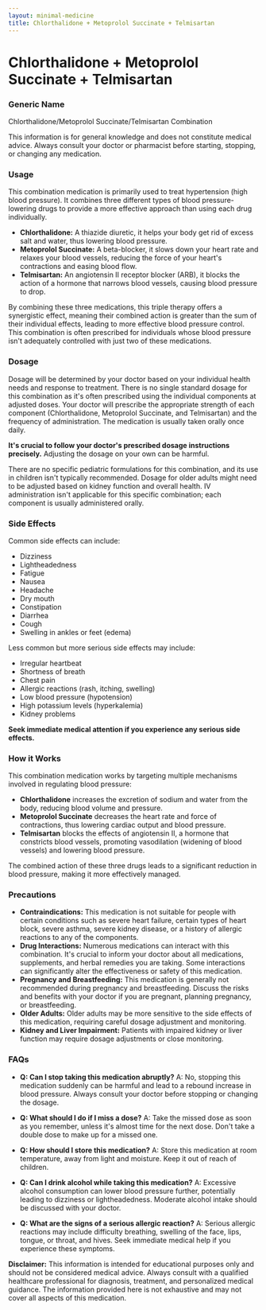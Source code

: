 ```yaml
---
layout: minimal-medicine
title: Chlorthalidone + Metoprolol Succinate + Telmisartan
---
```


# Chlorthalidone + Metoprolol Succinate + Telmisartan
### Generic Name
Chlorthalidone/Metoprolol Succinate/Telmisartan Combination

This information is for general knowledge and does not constitute medical advice. Always consult your doctor or pharmacist before starting, stopping, or changing any medication.


### Usage

This combination medication is primarily used to treat hypertension (high blood pressure).  It combines three different types of blood pressure-lowering drugs to provide a more effective approach than using each drug individually.  

* **Chlorthalidone:** A thiazide diuretic, it helps your body get rid of excess salt and water, thus lowering blood pressure.
* **Metoprolol Succinate:** A beta-blocker, it slows down your heart rate and relaxes your blood vessels, reducing the force of your heart's contractions and easing blood flow.
* **Telmisartan:** An angiotensin II receptor blocker (ARB), it blocks the action of a hormone that narrows blood vessels, causing blood pressure to drop.


By combining these three medications, this triple therapy offers a synergistic effect, meaning their combined action is greater than the sum of their individual effects, leading to more effective blood pressure control.  This combination is often prescribed for individuals whose blood pressure isn't adequately controlled with just two of these medications.


### Dosage

Dosage will be determined by your doctor based on your individual health needs and response to treatment.  There is no single standard dosage for this combination as it's often prescribed using the individual components at adjusted doses.  Your doctor will prescribe the appropriate strength of each component (Chlorthalidone, Metoprolol Succinate, and Telmisartan) and the frequency of administration.  The medication is usually taken orally once daily.  

**It's crucial to follow your doctor's prescribed dosage instructions precisely.**  Adjusting the dosage on your own can be harmful.


There are no specific pediatric formulations for this combination, and its use in children isn't typically recommended.  Dosage for older adults might need to be adjusted based on kidney function and overall health.  IV administration isn't applicable for this specific combination; each component is usually administered orally.


### Side Effects

Common side effects can include:

* Dizziness
* Lightheadedness
* Fatigue
* Nausea
* Headache
* Dry mouth
* Constipation
* Diarrhea
* Cough
* Swelling in ankles or feet (edema)


Less common but more serious side effects may include:

* Irregular heartbeat
* Shortness of breath
* Chest pain
* Allergic reactions (rash, itching, swelling)
* Low blood pressure (hypotension)
* High potassium levels (hyperkalemia)
* Kidney problems


**Seek immediate medical attention if you experience any serious side effects.**


### How it Works

This combination medication works by targeting multiple mechanisms involved in regulating blood pressure:

* **Chlorthalidone** increases the excretion of sodium and water from the body, reducing blood volume and pressure.
* **Metoprolol Succinate** decreases the heart rate and force of contractions, thus lowering cardiac output and blood pressure.
* **Telmisartan** blocks the effects of angiotensin II, a hormone that constricts blood vessels, promoting vasodilation (widening of blood vessels) and lowering blood pressure.


The combined action of these three drugs leads to a significant reduction in blood pressure, making it more effectively managed.


### Precautions

* **Contraindications:** This medication is not suitable for people with certain conditions such as severe heart failure, certain types of heart block, severe asthma, severe kidney disease, or a history of allergic reactions to any of the components.
* **Drug Interactions:**  Numerous medications can interact with this combination. It's crucial to inform your doctor about all medications, supplements, and herbal remedies you are taking.  Some interactions can significantly alter the effectiveness or safety of this medication.
* **Pregnancy and Breastfeeding:**  This medication is generally not recommended during pregnancy and breastfeeding.  Discuss the risks and benefits with your doctor if you are pregnant, planning pregnancy, or breastfeeding.
* **Older Adults:**  Older adults may be more sensitive to the side effects of this medication, requiring careful dosage adjustment and monitoring.
* **Kidney and Liver Impairment:**  Patients with impaired kidney or liver function may require dosage adjustments or close monitoring.


### FAQs

* **Q: Can I stop taking this medication abruptly?**  A: No, stopping this medication suddenly can be harmful and lead to a rebound increase in blood pressure.  Always consult your doctor before stopping or changing the dosage.

* **Q: What should I do if I miss a dose?**  A: Take the missed dose as soon as you remember, unless it's almost time for the next dose.  Don't take a double dose to make up for a missed one.

* **Q: How should I store this medication?**  A: Store this medication at room temperature, away from light and moisture. Keep it out of reach of children.

* **Q: Can I drink alcohol while taking this medication?**  A: Excessive alcohol consumption can lower blood pressure further, potentially leading to dizziness or lightheadedness. Moderate alcohol intake should be discussed with your doctor.

* **Q:  What are the signs of a serious allergic reaction?** A: Serious allergic reactions may include difficulty breathing, swelling of the face, lips, tongue, or throat, and hives. Seek immediate medical help if you experience these symptoms.


**Disclaimer:** This information is intended for educational purposes only and should not be considered medical advice. Always consult with a qualified healthcare professional for diagnosis, treatment, and personalized medical guidance.  The information provided here is not exhaustive and may not cover all aspects of this medication.
